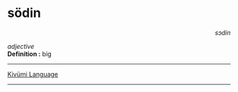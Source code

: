 
# södin

<div align="right"><i>sɔdin</i></div>

*adjective*  
**Definition :** big  

---

[Kivümi Language](../README.md)

---
